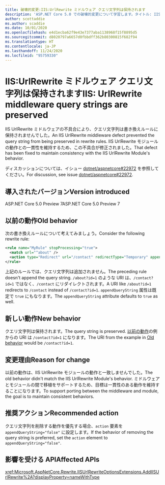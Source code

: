 ```yaml
---
title: 破壊的変更:IIS:UrlRewrite ミドルウェア クエリ文字列は保持されます
description: 'ASP.NET Core 5.0 での破壊的変更について学習します。タイトル: IIS:UrlRewrite ミドルウェア クエリ文字列は保持されます'
author: scottaddie
ms.author: scaddie
ms.date: 10/01/2020
ms.openlocfilehash: e4d1ecba62f9e43e7377aba1138968f15f8895d5
ms.sourcegitcommit: d8020797a6657d0fbbdff362b80300815f682f94
ms.translationtype: HT
ms.contentlocale: ja-JP
ms.lasthandoff: 11/24/2020
ms.locfileid: "95759330"
---
```

# <a name="iis-urlrewrite-middleware-query-strings-are-preserved"></a><span data-ttu-id="76425-103">IIS:UrlRewrite ミドルウェア クエリ文字列は保持されます</span><span class="sxs-lookup"><span data-stu-id="76425-103">IIS: UrlRewrite middleware query strings are preserved</span></span>

<span data-ttu-id="76425-104">IIS UrlRewrite ミドルウェアの不具合により、クエリ文字列は書き換えルールに保持されませんでした。</span><span class="sxs-lookup"><span data-stu-id="76425-104">An IIS UrlRewrite middleware defect prevented the query string from being preserved in rewrite rules.</span></span> <span data-ttu-id="76425-105">IIS UrlRewrite モジュールの動作との一貫性を維持するため、この不具合が修正されました。</span><span class="sxs-lookup"><span data-stu-id="76425-105">That defect has been fixed to maintain consistency with the IIS UrlRewrite Module's behavior.</span></span>

<span data-ttu-id="76425-106">ディスカッションについては、イシュー [dotnet/aspnetcore#22972](https://github.com/dotnet/aspnetcore/issues/22972) を参照してください。</span><span class="sxs-lookup"><span data-stu-id="76425-106">For discussion, see issue [dotnet/aspnetcore#22972](https://github.com/dotnet/aspnetcore/issues/22972).</span></span>

## <a name="version-introduced"></a><span data-ttu-id="76425-107">導入されたバージョン</span><span class="sxs-lookup"><span data-stu-id="76425-107">Version introduced</span></span>

<span data-ttu-id="76425-108">ASP.NET Core 5.0 Preview 7</span><span class="sxs-lookup"><span data-stu-id="76425-108">ASP.NET Core 5.0 Preview 7</span></span>

## <a name="old-behavior"></a><span data-ttu-id="76425-109">以前の動作</span><span class="sxs-lookup"><span data-stu-id="76425-109">Old behavior</span></span>

<span data-ttu-id="76425-110">次の書き換えルールについて考えてみましょう。</span><span class="sxs-lookup"><span data-stu-id="76425-110">Consider the following rewrite rule:</span></span>

```xml
<rule name="MyRule" stopProcessing="true">
  <match url="^about" />
  <action type="Redirect" url="/contact" redirectType="Temporary" appendQueryString="true" />
</rule>
```

<span data-ttu-id="76425-111">上記のルールでは、クエリ文字列は追加されません。</span><span class="sxs-lookup"><span data-stu-id="76425-111">The preceding rule doesn't append the query string.</span></span> <span data-ttu-id="76425-112">`/about?id=1` のような URI は、`/contact?id=1` ではなく、`/contact` にリダイレクトされます。</span><span class="sxs-lookup"><span data-stu-id="76425-112">A URI like `/about?id=1` redirects to `/contact` instead of `/contact?id=1`.</span></span> <span data-ttu-id="76425-113">`appendQueryString` 属性は既定で `true` にもなります。</span><span class="sxs-lookup"><span data-stu-id="76425-113">The `appendQueryString` attribute defaults to `true` as well.</span></span>

## <a name="new-behavior"></a><span data-ttu-id="76425-114">新しい動作</span><span class="sxs-lookup"><span data-stu-id="76425-114">New behavior</span></span>

<span data-ttu-id="76425-115">クエリ文字列は保持されます。</span><span class="sxs-lookup"><span data-stu-id="76425-115">The query string is preserved.</span></span> <span data-ttu-id="76425-116">[以前の動作](#old-behavior)の例からの URI は `/contact?id=1` になります。</span><span class="sxs-lookup"><span data-stu-id="76425-116">The URI from the example in [Old behavior](#old-behavior) would be `/contact?id=1`.</span></span>

## <a name="reason-for-change"></a><span data-ttu-id="76425-117">変更理由</span><span class="sxs-lookup"><span data-stu-id="76425-117">Reason for change</span></span>

<span data-ttu-id="76425-118">以前の動作は、IIS UrlRewrite モジュールの動作と一致しませんでした。</span><span class="sxs-lookup"><span data-stu-id="76425-118">The old behavior didn't match the IIS UrlRewrite Module's behavior.</span></span> <span data-ttu-id="76425-119">ミドルウェアとモジュールの間で移植をサポートするため、目標は一貫性のある動作を維持することになります。</span><span class="sxs-lookup"><span data-stu-id="76425-119">To support porting between the middleware and module, the goal is to maintain consistent behaviors.</span></span>

## <a name="recommended-action"></a><span data-ttu-id="76425-120">推奨アクション</span><span class="sxs-lookup"><span data-stu-id="76425-120">Recommended action</span></span>

<span data-ttu-id="76425-121">クエリ文字列を削除する動作を優先する場合、`action` 要素を `appendQueryString="false"` に設定します。</span><span class="sxs-lookup"><span data-stu-id="76425-121">If the behavior of removing the query string is preferred, set the `action` element to `appendQueryString="false"`.</span></span>

## <a name="affected-apis"></a><span data-ttu-id="76425-122">影響を受ける API</span><span class="sxs-lookup"><span data-stu-id="76425-122">Affected APIs</span></span>

<xref:Microsoft.AspNetCore.Rewrite.IISUrlRewriteOptionsExtensions.AddIISUrlRewrite%2A?displayProperty=nameWithType>

<!--

### Category

ASP.NET Core

### Affected APIs

`Overload:Microsoft.AspNetCore.Rewrite.IISUrlRewriteOptionsExtensions.AddIISUrlRewrite`

-->
